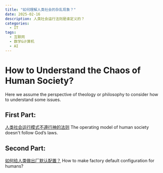 ```yaml
---
title: "如何理解人类社会的杂乱现象？"
date: 2025-02-16
description: 人类社会运行法则是谁定义的？
categories:
  - IT
tags:
  - 互联网
  - 数学&计算机
  - AI
---
```


# How to Understand the Chaos of Human Society?

Here we assume the perspective of theology or philosophy to consider how to understand some issues.

## First Part:

[人类社会运行模式不遵行神的法则](The-operating-model-of-human-society-doesn't-follow-God’s-laws.md "mention") The operating model of human society doesn't follow God’s laws.

## Second Part:

[如何给人类做出厂默认配置？](How-to-make-factory-default-configuration-for-humans?.md "mention") How to make factory default configuration for humans? 
